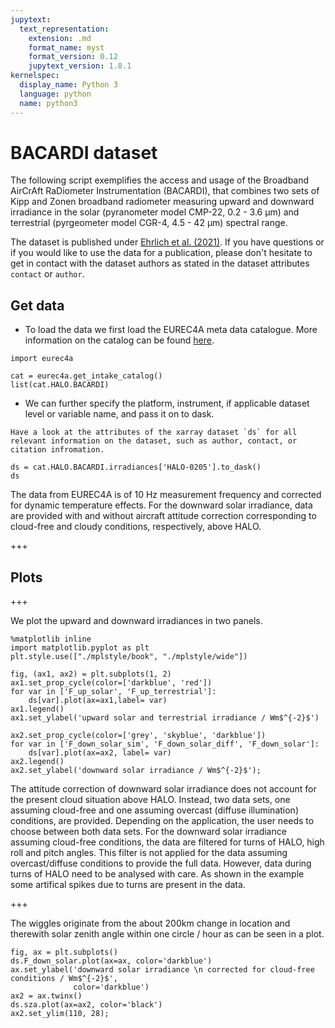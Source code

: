 ```yaml
---
jupytext:
  text_representation:
    extension: .md
    format_name: myst
    format_version: 0.12
    jupytext_version: 1.8.1
kernelspec:
  display_name: Python 3
  language: python
  name: python3
---
```


# BACARDI dataset

The following script exemplifies the access and usage of the Broadband AirCrAft RaDiometer Instrumentation (BACARDI), that combines two sets of Kipp and Zonen broadband radiometer measuring upward and downward irradiance in the solar (pyranometer model CMP-22, 0.2 - 3.6 μm) and terrestrial (pyrgeometer model CGR-4, 4.5 - 42 μm) spectral range.

The dataset is published under [Ehrlich et al. (2021)](https://doi.org/10.25326/160). If you have questions or if you would like to use the data for a publication, please don't hesitate to get in contact with the dataset authors as stated in the dataset attributes `contact` or `author`.

## Get data
* To load the data we first load the EUREC4A meta data catalogue. More information on the catalog can be found [here](https://github.com/eurec4a/eurec4a-intake#eurec4a-intake-catalogue).

```{code-cell} ipython3
import eurec4a
```

```{code-cell} ipython3
cat = eurec4a.get_intake_catalog()
list(cat.HALO.BACARDI)
```

* We can further specify the platform, instrument, if applicable dataset level or variable name, and pass it on to dask.

```{note}
Have a look at the attributes of the xarray dataset `ds` for all relevant information on the dataset, such as author, contact, or citation infromation.
```

```{code-cell} ipython3
ds = cat.HALO.BACARDI.irradiances['HALO-0205'].to_dask()
ds
```

The data from EUREC4A is of 10 Hz measurement frequency and corrected for dynamic temperature effects. For the downward solar irradiance, data are provided with and without aircraft attitude correction corresponding to cloud-free and cloudy conditions, respectively, above HALO.

+++

## Plots

+++

We plot the upward and downward irradiances in two panels.

```{code-cell} ipython3
%matplotlib inline
import matplotlib.pyplot as plt
plt.style.use(["./mplstyle/book", "./mplstyle/wide"])

fig, (ax1, ax2) = plt.subplots(1, 2)
ax1.set_prop_cycle(color=['darkblue', 'red'])
for var in ['F_up_solar', 'F_up_terrestrial']:
    ds[var].plot(ax=ax1,label= var)
ax1.legend()
ax1.set_ylabel('upward solar and terrestrial irradiance / Wm$^{-2}$')

ax2.set_prop_cycle(color=['grey', 'skyblue', 'darkblue'])
for var in ['F_down_solar_sim', 'F_down_solar_diff', 'F_down_solar']:
    ds[var].plot(ax=ax2, label= var)
ax2.legend()
ax2.set_ylabel('downward solar irradiance / Wm$^{-2}$');
```

The attitude correction of downward solar irradiance does not account for the present cloud situation above HALO. Instead, two data sets, one assuming cloud-free and one assuming overcast (diffuse illumination) conditions, are provided. Depending on the application, the user needs to choose between both data sets. For the downward solar irradiance assuming cloud-free conditions, the data are filtered for turns of HALO, high roll and pitch angles. This filter is not applied for the data assuming overcast/diffuse conditions to provide the full data. However, data during turns of HALO need to be analysed with care. As shown in the example some artifical spikes due to turns are present in the data.

+++

The wiggles originate from the about 200km change in location  and therewith solar zenith angle within one circle / hour as can be seen in a plot.

```{code-cell} ipython3
fig, ax = plt.subplots()
ds.F_down_solar.plot(ax=ax, color='darkblue')
ax.set_ylabel('downward solar irradiance \n corrected for cloud-free conditions / Wm$^{-2}$',
              color='darkblue')
ax2 = ax.twinx()
ds.sza.plot(ax=ax2, color='black')
ax2.set_ylim(110, 28);
```
